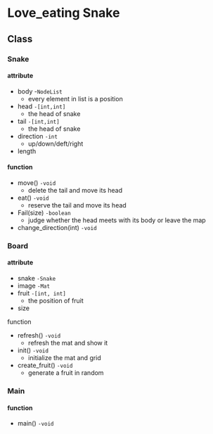 # Love_eating Snake

## Class

### Snake

#### attribute

- body  -`NodeList`
  - every element in list is a position
- head `-[int,int]`
  - the head of snake
- tail `-[int,int]`
  - the head of snake
- direction `-int`
  - up/down/deft/right
- length

#### function

- move() `-void`
  - delete the tail and move its head
- eat() `-void`
  - reserve the tail and move its head
- Fail(size) `-boolean`
  - judge whether the head meets with its body or leave the map
- change_direction(int) `-void`



### Board

#### attribute

- snake `-Snake`
- image `-Mat`
- fruit `-[int, int]`
  - the position of fruit
- size

function

- refresh() `-void`
  - refresh the mat and show it
- init() `-void`
  - initialize the mat and grid
- create_fruit() `-void`
  - generate a fruit in random


### Main

#### function

- main() `-void`
